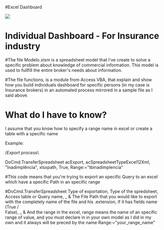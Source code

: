 #Excel Dashboard

<img src="https://media-exp1.licdn.com/media-proxy/ext?w=800&h=800&f=n&hash=Cv%2BbKufrMFmn9gJxfoY9yJLcOzY%3D&ora=1%2CaFBCTXdkRmpGL2lvQUFBPQ%2CxAVta5g-0R6jnhodx1Ey9KGTqAGj6E5DQJHUA3L0CHH05IbfPWjpKJPeL-Sh9kBHcShSjQAxKea1STO1Go68Ko3tKNgjjZbidcL5agYUbhl4j3lK6w">



# Individual Dashboard - For Insurance industry
#The file Modelo.xlsm is a spreadsheet model that I've create to solve a specific problem about knowledge of commercial information. This model is used to fullfill the entire broker's needs about information.

#The file functions, is a module from Access VBA, that explain and show how you build individuals dashboard for specific persons (in my case is Insurance brokers) in an automated process mirrored in a sample file as I said above.

# What do I have to know?

I assume that you know how to specify a range name in excel or create a table with a specific name

Example: 

  /*Export process*\
  
  DoCmd.TransferSpreadsheet acExport, acSpreadsheetTypeExcel12Xml, "Inadimplência", xlsxpath, True, Range:="tbinadimplencia"
  
  #This code means that you're trying to export an specific Query to an excel which have a specific Path in an specific range
  
  #DoCmd.TransferSpreadsheet Type of exportation, Type of the spredsheet, Access table or Query name, _
  & The File Path that you would like to export with the completely name of the file and his .extension, If it has fields name (True /     
  False), _
  & And the range in the excel, range means the name of an specific range of value, and you must declare in in your own model as I did in   my own and it always will be preced by the name Range:="your_range_name"
  
  
